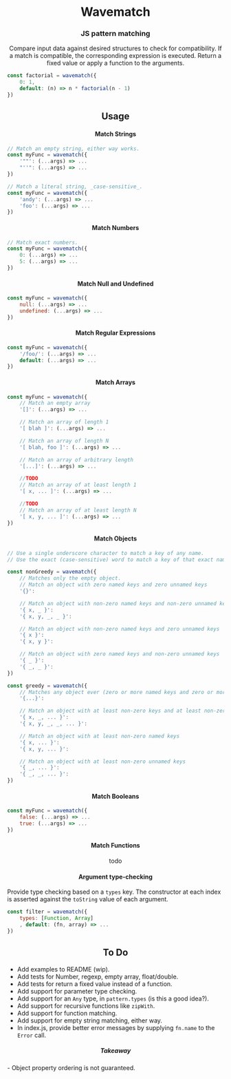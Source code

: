 <h1 align='center'>Wavematch</h1>
<h3 align='center'><strong>JS pattern matching</strong></h3>

<p align='center'>
Compare input data against desired structures to check for compatibility.
If a match is compatible, the corresponding expression is executed.
Return a fixed value or apply a function to the arguments.
</p>

```JavaScript
const factorial = wavematch({
    0: 1,
    default: (n) => n * factorial(n - 1)
})
```

<h2 align='center'>Usage</h2>

<h4 align='center'>Match Strings</h4>

```javascript
// Match an empty string, either way works.
const myFunc = wavematch({
    '""': (...args) => ...
    "''": (...args) => ...
})

// Match a literal string, _case-sensitive_.
const myFunc = wavematch({
    'andy': (...args) => ...
    'foo': (...args) => ...
})
```

<h4 align='center'>Match Numbers</h4>

```javascript
// Match exact numbers.
const myFunc = wavematch({
    0: (...args) => ...
    5: (...args) => ...
})
```

<h4 align='center'>Match Null and Undefined</h4>

```javascript
const myFunc = wavematch({
    null: (...args) => ...
    undefined: (...args) => ...
})
```

<h4 align='center'>Match Regular Expressions</h4>

```javascript
const myFunc = wavematch({
    '/foo/': (...args) => ...
    default: (...args) => ...
})
```

<h4 align='center'>Match Arrays</h4>

```javascript
const myFunc = wavematch({
    // Match an empty array
    '[]': (...args) => ...

    // Match an array of length 1
    '[ blah ]': (...args) => ...

    // Match an array of length N
    '[ blah, foo ]': (...args) => ...

    // Match an array of arbitrary length
    '[...]': (...args) => ...

    //TODO
    // Match an array of at least length 1
    '[ x, ... ]': (...args) => ...

    //TODO
    // Match an array of at least length N
    '[ x, y, ... ]': (...args) => ...
})
```

<h4 align='center'>Match Objects</h4>

```javascript
// Use a single underscore character to match a key of any name.
// Use the exact (case-sensitive) word to match a key of that exact name.

const nonGreedy = wavematch({
    // Matches only the empty object.
    // Match an object with zero named keys and zero unnamed keys
    '{}':

    // Match an object with non-zero named keys and non-zero unnamed keys
    '{ x, _ }':
    '{ x, y, _, _ }':

    // Match an object with non-zero named keys and zero unnamed keys
    '{ x }':
    '{ x, y }':

    // Match an object with zero named keys and non-zero unnamed keys
    '{ _ }':
    '{ _, _ }':
})

const greedy = wavematch({
    // Matches any object ever (zero or more named keys and zero or more unnamed keys)
    '{...}':

    // Match an object with at least non-zero keys and at least non-zero unnamed keys
    '{ x, _, ... }':
    '{ x, y, _, _, ... }':

    // Match an object with at least non-zero named keys
    '{ x, ... }':
    '{ x, y, ... }':

    // Match an object with at least non-zero unnamed keys
    '{ _, ... }':
    '{ _, _, ... }':
})
```

<h4 align='center'>Match Booleans</h4>

```javascript
const myFunc = wavematch({
    false: (...args) => ...
    true: (...args) => ...
})
```

<h4 align='center'>Match Functions</h4>

<p align='center'>todo</p>

<h4 align='center'>Argument type-checking</h4>

Provide type checking based on a `types` key.
The constructor at each index is asserted against the `toString` value of each argument.

```javascript
const filter = wavematch({
    types: [Function, Array]
    , default: (fn, array) => ...
})
```

<h2 align='center'>To Do</h2>

- Add examples to README (wip).
- Add tests for Number, regexp, empty array, float/double.
- Add tests for return a fixed value instead of a function.
- Add support for parameter type checking.
- Add support for an `Any` type, in `pattern.types` (is this a good idea?).
- Add support for recursive functions like `zipWith`.
- Add support for function matching.
- Add support for empty string matching, either way.
- In index.js, provide better error messages by supplying `fn.name` to the `Error` call.

<h5 align='center'>Takeaway</h5>
- Object property ordering is not guaranteed.
